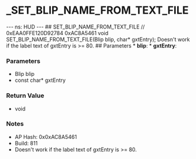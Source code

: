 # _SET_BLIP_NAME_FROM_TEXT_FILE

--- ns: HUD --- ## SET_BLIP_NAME_FROM_TEXT_FILE  // 0xEAA0FFE120D92784 0xAC8A5461 void SET_BLIP_NAME_FROM_TEXT_FILE(Blip blip, char* gxtEntry);  Doesn't work if the label text of gxtEntry is >= 80.  ## Parameters * **blip**: * **gxtEntry**:

### Parameters
* Blip blip
* const char* gxtEntry

### Return Value
* void

### Notes
* AP Hash: 0x0xAC8A5461
* Build: 811
* Doesn't work if the label text of gxtEntry is >= 80.

